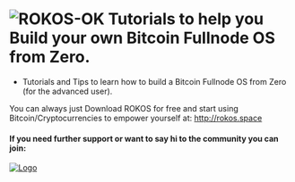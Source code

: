 ![ROKOS-OK](http://i.imgur.com/WHN1JGF.png)
Tutorials to help you Build your own Bitcoin Fullnode OS from Zero.
=========================== 
* Tutorials and Tips to learn how to build a Bitcoin Fullnode OS from Zero (for the advanced user).

You can always just Download ROKOS for free and start using Bitcoin/Cryptocurrencies to empower yourself at:
http://rokos.space

#### If you need further support or want to say hi to the community you can join:

<a href="https://discord.gg/grvpc8c">
    <img alt="Logo" src="https://discordapp.com/api/guilds/213747404745211904/widget.png?style=banner2">
  </a>
